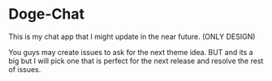 # Doge-Chat

This is my chat app that I might update in the near future. (ONLY DESIGN)


You guys may create issues to ask for the next theme idea. BUT and its a big but I will pick one that is perfect for the next release and resolve the rest of issues.  
